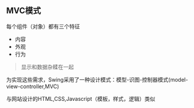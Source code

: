 ## MVC模式

每个组件（对象）都有三个特征

- 内容
- 外观
- 行为

> 显示和数据杂糅在一起

为实现这些需求，Swing采用了一种设计模式：模型-识图-控制器模式(model-view-controller,MVC)

与网站设计的HTML,CSS,Javascript（模板，样式，逻辑）类似